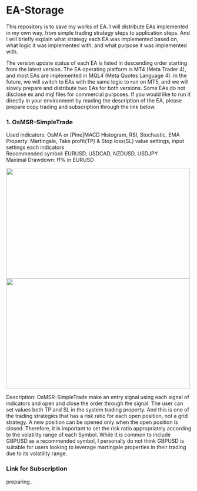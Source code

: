 # EA-Storage
This repository is to save my works of EA. I will distribute EAs implemented in my own way, from simple trading strategy steps to application steps. And I will briefly explain what strategy each EA was implemented based on, what logic it was implemented with, and what purpose it was implemented with.

The version update status of each EA is listed in descending order starting from the latest version.
The EA operating platform is MT4 (Meta Trader 4), and most EAs are implemented in MQL4 (Meta Quotes Language 4). In the future, we will switch to EAs with the same logic to run on MT5, and we will slowly prepare and distribute two EAs for both versions. 
Some EAs do not disclose ex and mql files for commercial purposes. If you would like to run it directly in your environment by reading the description of the EA, please prepare copy trading and subscription through the link below.

### 1. OsMSR-SimpleTrade
Used indicators: OsMA or [Pine]MACD Histogram, RSI, Stochastic, EMA <br>
Property: Martingale, Take profit(TP) & Stop loss(SL) value settings, input settings each indicators <br>
Recommended symbol: EURUSD, USDCAD, NZDUSD, USDJPY <br>
Maximal Drawdown: ff% in EURUSD <br>
<p>
    <img src="https://github.com/user-attachments/assets/3b7a43a2-318c-4070-9962-91f39346cc4e" width="500" height="300">
    <img src="https://github.com/user-attachments/assets/9ffcf753-6134-4fbd-b57c-f53fdf08f387" width="500" height="300">
</p>
Description: OsMSR-SimpleTrade make an entry signal using each signal of indicators and open and close the order through the signal. The user can set values both TP and SL in the system trading property. And this is one of the trading strategies that has a risk ratio for each open position, not a grid strategy. A new position can be opened only when the open position is closed. Therefore, it is important to set the risk ratio appropriately according to the volatility range of each Symbol. While it is common to include GBPUSD as a recommended symbol, I personally do not think GBPUSD is suitable for users looking to leverage martingale properties in their trading due to its volatility range. <br>


### Link for Subscription
preparing..

